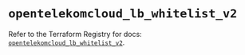 # `opentelekomcloud_lb_whitelist_v2`

Refer to the Terraform Registry for docs: [`opentelekomcloud_lb_whitelist_v2`](https://registry.terraform.io/providers/opentelekomcloud/opentelekomcloud/1.36.9/docs/resources/lb_whitelist_v2).
